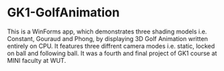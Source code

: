# GK1-GolfAnimation

This is a WinForms app, which demonstrates three shading models i.e. Constant, Gouraud and Phong, by displaying 3D Golf Animation written entirely on CPU. It features three diffrent camera modes i.e. static, locked on ball and following ball. It was a fourth and final project of GK1 course at MINI faculty at WUT.